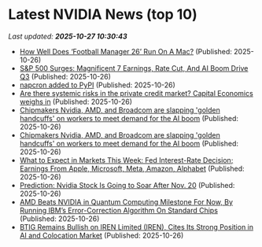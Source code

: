 # Latest NVIDIA News (top 10)
_Last updated: **2025-10-27 10:30:43**_

- [How Well Does ‘Football Manager 26’ Run On A Mac?](https://www.forbes.com/sites/barrycollins/2025/10/26/how-well-does-football-manager-26-run-on-a-mac/) (Published: 2025-10-26)
- [S&P 500 Surges: Magnificent 7 Earnings, Rate Cut, And AI Boom Drive Q3](https://www.forbes.com/sites/bill_stone/2025/10/26/sp-500-surges-magnificent-7-earnings-rate-cut-and-ai-boom-drive-q3/) (Published: 2025-10-26)
- [napcron added to PyPI](https://pypi.org/project/napcron/) (Published: 2025-10-26)
- [Are there systemic risks in the private credit market? Capital Economics weighs in](https://finance.yahoo.com/news/systemic-risks-private-credit-market-093004632.html) (Published: 2025-10-26)
- [Chipmakers Nvidia, AMD, and Broadcom are slapping 'golden handcuffs' on workers to meet demand for the AI boom](https://biztoc.com/x/c8d1ad9d0132bfc8) (Published: 2025-10-26)
- [Chipmakers Nvidia, AMD, and Broadcom are slapping 'golden handcuffs' on workers to meet demand for the AI boom](https://www.businessinsider.com/nvidia-amd-broadcom-chipmakers-employee-retention-ai-boom-2025-10) (Published: 2025-10-26)
- [What to Expect in Markets This Week: Fed Interest-Rate Decision; Earnings From Apple, Microsoft, Meta, Amazon, Alphabet](https://www.investopedia.com/what-to-expect-in-markets-this-week-fed-interest-rate-decision-earnings-from-apple-microsoft-meta-amazon-alphabet-11835986) (Published: 2025-10-26)
- [Prediction: Nvidia Stock Is Going to Soar After Nov. 20](https://biztoc.com/x/bd3ef14ddfaaaa41) (Published: 2025-10-26)
- [AMD Beats NVIDIA in Quantum Computing Milestone For Now, By Running IBM’s Error-Correction Algorithm On Standard Chips](https://wccftech.com/amd-beats-nvidia-in-quantum-computing-milestone-for-now/) (Published: 2025-10-26)
- [BTIG Remains Bullish on IREN Limited (IREN), Cites Its Strong Position in AI and Colocation Market](https://finance.yahoo.com/news/btig-remains-bullish-iren-limited-080601138.html) (Published: 2025-10-26)
